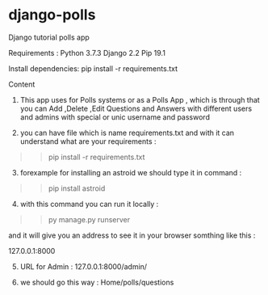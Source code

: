 django-polls
============
Django tutorial polls app



Requirements :
Python 3.7.3
Django 2.2
Pip 19.1




Install dependencies:
pip install -r requirements.txt



Content 

1. This app uses for Polls systems or as a Polls App ,
which is through that you can Add ,Delete ,Edit Questions and Answers with different users and admins with special or unic 
username and password 

2. you can have file which is name requirements.txt and with it can understand what are your requirements :

>>pip install -r requirements.txt


3. forexample for installing an astroid we should type it in command :

>>pip install astroid


4. with this command you can run it locally :
>>py manage.py runserver

and it will give you an address to see it in your browser somthing like this :

127.0.0.1:8000


5. URL for Admin :
127.0.0.1:8000/admin/



6. we should go this way :
Home/polls/questions 
